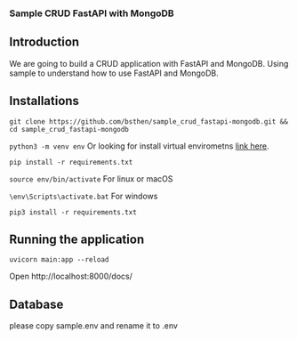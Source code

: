 ### Sample CRUD FastAPI with MongoDB ###

## Introduction
We are going to build a CRUD application with FastAPI and MongoDB.
Using sample to understand how to use FastAPI and MongoDB.

## Installations

```git clone https://github.com/bsthen/sample_crud_fastapi-mongodb.git && cd sample_crud_fastapi-mongodb```

```python3 -m venv env``` Or looking for install virtual envirometns [link here](https://packaging.python.org/en/latest/guides/installing-using-pip-and-virtual-environments/).

```pip install -r requirements.txt```

```source env/bin/activate``` For linux or macOS

```\env\Scripts\activate.bat``` For windows

```pip3 install -r requirements.txt```

## Running the application

```uvicorn main:app --reload```

Open http://localhost:8000/docs/

## Database

please copy sample.env and rename it to .env